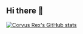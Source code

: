 ## Hi there 👋

[![Corvus Rex's GitHub stats](https://github-readme-stats.vercel.app/api?username=corvus-rex)](https://github.com/anuraghazra/github-readme-stats)

